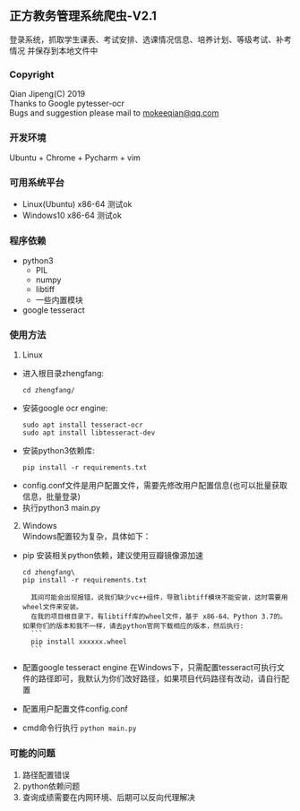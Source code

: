 ## 正方教务管理系统爬虫-V2.1
登录系统，抓取学生课表、考试安排、选课情况信息、培养计划、等级考试、补考情况
并保存到本地文件中	

### Copyright
Qian Jipeng(C) 2019</br>
Thanks to Google pytesser-ocr</br>
Bugs and suggestion please mail to mokeeqian@qq.com


### 开发环境
Ubuntu + Chrome + Pycharm + vim


### 可用系统平台
+ Linux(Ubuntu) x86-64
	测试ok
+ Windows10 x86-64
	测试ok

### 程序依赖
+ python3
	+ PIL
	+ numpy
	+ libtiff
	+ 一些内置模块
+ google tesseract

### 使用方法

1. Linux
+ 进入根目录zhengfang:
	```
	cd zhengfang/
	```
+ 安装google ocr engine:
	```
	sudo apt install tesseract-ocr
	sudo apt install libtesseract-dev
	```
+ 安装python3依赖库:
	```
	pip install -r requirements.txt
	```
+ config.conf文件是用户配置文件，需要先修改用户配置信息(也可以批量获取信息，批量登录)
+ 执行python3 main.py

2. Windows  
Windows配置较为复杂，具体如下：
+ pip 安装相关python依赖，建议使用豆瓣镜像源加速
	```
	cd zhengfang\
	pip install -r requirements.txt
	```

		其间可能会出现报错，说我们缺少vc++组件，导致libtiff模块不能安装，这时需要用wheel文件来安装。
		在我的项目根目录下，有libtiff库的wheel文件，基于 x86-64、Python 3.7的。如果你们的版本和我不一样，请去python官网下载相应的版本，然后执行:
		```
		pip install xxxxxx.wheel
		```
+ 配置google tesseract engine
	在Windows下，只需配置tesseract可执行文件的路径即可，我默认为你们改好路径，如果项目代码路径有改动，请自行配置
+ 配置用户配置文件config.conf
+ cmd命令行执行 `python main.py`

### 可能的问题
1. 路径配置错误
2. python依赖问题
3. 查询成绩需要在内网环境、后期可以反向代理解决
